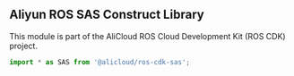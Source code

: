 ## Aliyun ROS SAS Construct Library

This module is part of the AliCloud ROS Cloud Development Kit (ROS CDK) project.

```python
import * as SAS from '@alicloud/ros-cdk-sas';
```
